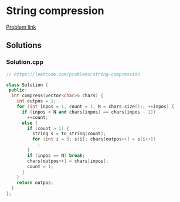 # String compression

[Problem link](https://leetcode.com/problems/string-compression)

## Solutions


### Solution.cpp
```cpp
// https://leetcode.com/problems/string-compression

class Solution {
 public:
  int compress(vector<char>& chars) {
    int outpos = 1;
    for (int inpos = 1, count = 1, N = chars.size();; ++inpos) {
      if (inpos < N and chars[inpos] == chars[inpos - 1])
        ++count;
      else {
        if (count > 1) {
          string s = to_string(count);
          for (int i = 0; s[i]; chars[outpos++] = s[i++])
            ;
        }
        if (inpos == N) break;
        chars[outpos++] = chars[inpos];
        count = 1;
      }
    }
    return outpos;
  }
};
```